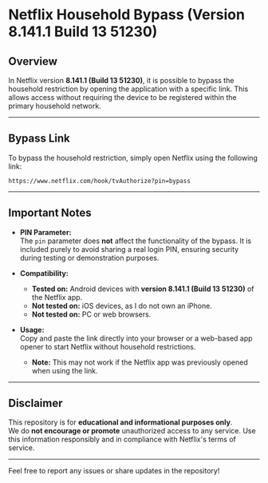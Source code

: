 # **Netflix Household Bypass (Version 8.141.1 Build 13 51230)**  

## **Overview**  
In Netflix version **8.141.1 (Build 13 51230)**, it is possible to bypass the household restriction by opening the application with a specific link. This allows access without requiring the device to be registered within the primary household network.  

---

## **Bypass Link**  
To bypass the household restriction, simply open Netflix using the following link:  

`https://www.netflix.com/hook/tvAuthorize?pin=bypass`

---

## **Important Notes**  
- **PIN Parameter:**  
  The `pin` parameter does **not** affect the functionality of the bypass. It is included purely to avoid sharing a real login PIN, ensuring security during testing or demonstration purposes.  

- **Compatibility:**  
  - **Tested on:** Android devices with **version 8.141.1 (Build 13 51230)** of the Netflix app.  
  - **Not tested on:** iOS devices, as I do not own an iPhone.  
  - **Not tested on:** PC or web browsers.  

- **Usage:**  
  Copy and paste the link directly into your browser or a web-based app opener to start Netflix without household restrictions.  
  - **Note:** This may not work if the Netflix app was previously opened when using the link.

---

## **Disclaimer**  
This repository is for **educational and informational purposes only**.  
We do **not encourage or promote** unauthorized access to any service. Use this information responsibly and in compliance with Netflix's terms of service.  

---

Feel free to report any issues or share updates in the repository!
